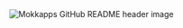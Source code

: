 <img src="https://github.com/Mokkapps/mokkapps/blob/master/header.png" alt="Mokkapps GitHub README header image">